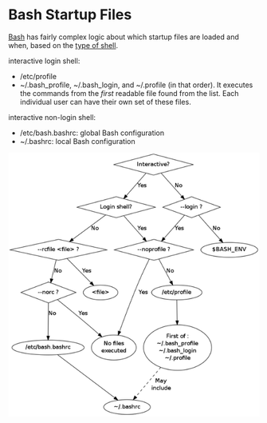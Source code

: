 # Bash Startup Files

[Bash](rlstd_bourne-again-shell-bash-for-short.md) has fairly complex logic about which startup files are loaded and when, based on the [type of shell](i5k65_interactive-and-login-shells.md).

interactive login shell:

* /etc/profile
* ~/.bash_profile, ~/.bash_login, and ~/.profile (in that order). It executes the commands from the _first_ readable file found from the list. Each individual user can have their own set of these files.

interactive non-login shell:

* /etc/bash.bashrc: global Bash configuration
* ~/.bashrc: local Bash configuration

![bash startup files](../files/bash-startup-files.png)
